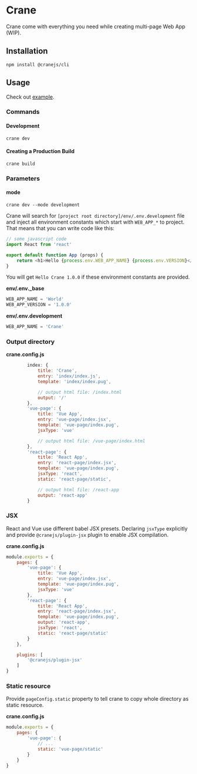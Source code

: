 Crane
=====

Crane come with everything you need while creating multi-page Web App (WIP).

## Installation

```shell
npm install @cranejs/cli
```

## Usage

Check out [example](https://github.com/joe223/crane/tree/dev/example).

### Commands

#### Development

```
crane dev
```

#### Creating a Production Build

```
crane build
```

### Parameters

#### mode

```
crane dev --mode development
```

Crane will search for `[project root directory]/env/.env.development` file and inject all environment constants which start with `WEB_APP_*` to project. That means that you can write code like this:

```javascript
// some javascript code
import React from 'react'

export default function App (props) {
    return <h1>Hello {process.env.WEB_APP_NAME} {process.env.VERSION}</h1>
}
```

You will get `Hello Crane 1.0.0` if these environment constants are provided.

**env/.env._base**
```javascript
WEB_APP_NAME = 'World'
WEB_APP_VERSION = '1.0.0'
```

**env/.env.development**
```javascript
WEB_APP_NAME = 'Crane'
```

### Output directory

**crane.config.js**
```javascript
        index: {
            title: 'Crane',
            entry: 'index/index.js',
            template: 'index/index.pug',

            // output html file: /index.html
            output: '/'
        },
        'vue-page': {
            title: 'Vue App',
            entry: 'vue-page/index.jsx',
            template: 'vue-page/index.pug',
            jsxType: 'vue'

            // output html file: /vue-page/index.html
        },
        'react-page': {
            title: 'React App',
            entry: 'react-page/index.jsx',
            template: 'vue-page/index.pug',
            jsxType: 'react',
            static: 'react-page/static',

            // output html file: /react-app
            output: 'react-app'
        }
```

### JSX

React and Vue use different babel JSX presets. Declaring `jsxType` explicitly and provide `@cranejs/plugin-jsx` plugin to enable JSX compilation.

**crane.config.js**
```javascript
module.exports = {
    pages: {
        'vue-page': {
            title: 'Vue App',
            entry: 'vue-page/index.jsx',
            template: 'vue-page/index.pug',
            jsxType: 'vue'
        },
        'react-page': {
            title: 'React App',
            entry: 'react-page/index.jsx',
            template: 'vue-page/index.pug',
            output: 'react-app',
            jsxType: 'react',
            static: 'react-page/static'
        }
    },

    plugins: [
        '@cranejs/plugin-jsx'
    ]
}
```

### Static resource

Provide `pageConfig.static` property to tell crane to copy whole directory as static resource.

**crane.config.js**
```javascript
module.exports = {
    pages: {
        'vue-page': {
            // ...
            static: 'vue-page/static'
        }
    }
}
```

